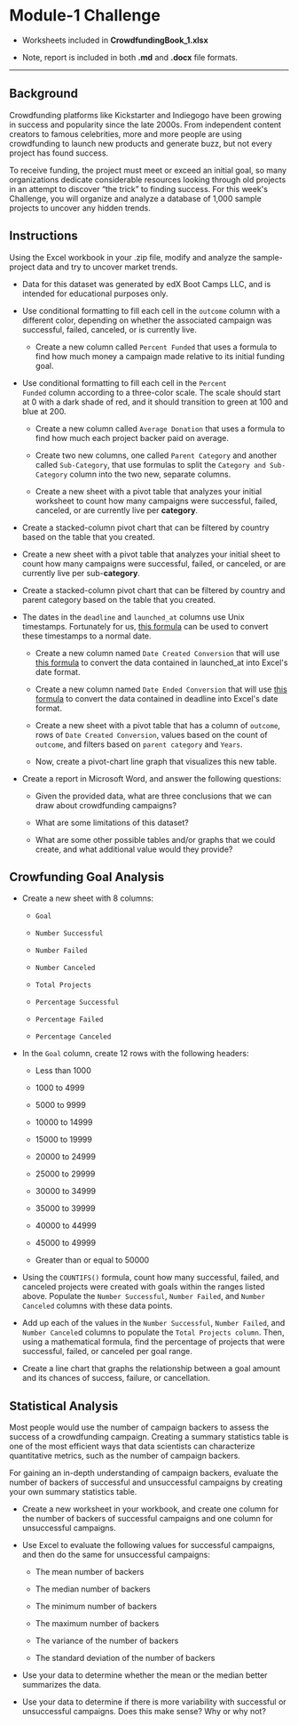 
# Module-1 Challenge

- Worksheets included in **CrowdfundingBook_1.xlsx**

- Note, report is included in both **.md** and **.docx** file formats.

---

## Background

Crowdfunding platforms like Kickstarter and Indiegogo have been growing in success and popularity since the late 2000s. From independent content creators to famous celebrities, more and more people are using crowdfunding to launch new products and generate buzz, but not every project has found success.

To receive funding, the project must meet or exceed an initial goal, so many organizations dedicate considerable resources looking through old projects in an attempt to discover “the trick” to finding success. For this week's Challenge, you will organize and analyze a database of 1,000 sample projects to uncover any hidden trends.

## Instructions

Using the Excel workbook in your .zip file, modify and analyze the sample-project data and try to uncover market trends.

- Data for this dataset was generated by edX Boot Camps LLC, and is intended for educational purposes only.

- Use conditional formatting to fill each cell in the <code>outcome</code> column with a different color, depending on whether the associated campaign was successful, failed, canceled, or is currently live.

  - Create a new column called <code>Percent Funded</code> that uses a formula to find how much money a campaign made relative to its initial funding goal.
 
- Use conditional formatting to fill each cell in the <code>Percent Funded</code> column according to a three-color scale. The scale should start at 0 with a dark shade of red, and it should transition to green at 100 and blue at 200.

  - Create a new column called <code>Average Donation</code> that uses a formula to find how much each project backer paid on average.
 
  - Create two new columns, one called <code>Parent Category</code> and another called <code>Sub-Category</code>, that use formulas to split the <code>Category and Sub-Category</code> column into the two new, separate columns.

  - Create a new sheet with a pivot table that analyzes your initial worksheet to count how many campaigns were successful, failed, canceled, or are currently live per **category**.

- Create a stacked-column pivot chart that can be filtered by country based on the table that you created.

- Create a new sheet with a pivot table that analyzes your initial sheet to count how many campaigns were successful, failed, or canceled, or are currently live per sub-**category**.

- Create a stacked-column pivot chart that can be filtered by country and parent category based on the table that you created.

- The dates in the <code>deadline</code> and <code>launched_at</code> columns use Unix timestamps. Fortunately for us, [this formula](https://www.extendoffice.com/documents/excel/2473-excel-timestamp-to-date.html) can be used to convert these timestamps to a normal date.

  - Create a new column named <code>Date Created Conversion</code> that will use [this formula](https://www.extendoffice.com/documents/excel/2473-excel-timestamp-to-date.html) to convert the data contained in launched_at into Excel's date format.

  - Create a new column named <code>Date Ended Conversion</code> that will use [this formula](https://www.extendoffice.com/documents/excel/2473-excel-timestamp-to-date.html) to convert the data contained in deadline into Excel's date format.

  - Create a new sheet with a pivot table that has a column of <code>outcome</code>, rows of <code>Date Created Conversion</code>, values based on the count of <code>outcome</code>, and filters based on <code>parent category</code> and <code>Years</code>.

  - Now, create a pivot-chart line graph that visualizes this new table.

- Create a report in Microsoft Word, and answer the following questions:

  - Given the provided data, what are three conclusions that we can draw about crowdfunding campaigns?

  - What are some limitations of this dataset?

  - What are some other possible tables and/or graphs that we could create, and what additional value would they provide?

## Crowfunding Goal Analysis

- Create a new sheet with 8 columns:

  - <code>Goal</code>

  - <code>Number Successful</code>

  - <code>Number Failed</code>

  - <code>Number Canceled</code>

  - <code>Total Projects</code>

  - <code>Percentage Successful</code>

  - <code>Percentage Failed</code>

  - <code>Percentage Canceled</code>

- In the <code>Goal</code> column, create 12 rows with the following headers:

  - Less than 1000

  - 1000 to 4999

  - 5000 to 9999

  - 10000 to 14999

  - 15000 to 19999

  - 20000 to 24999

  - 25000 to 29999

  - 30000 to 34999

  - 35000 to 39999

  - 40000 to 44999

  - 45000 to 49999

  - Greater than or equal to 50000

- Using the <code>COUNTIFS()</code> formula, count how many successful, failed, and canceled projects were created with goals within the ranges listed above. Populate the <code>Number Successful</code>, <code>Number Failed</code>, and <code>Number Canceled</code> columns with these data points.

- Add up each of the values in the <code>Number Successful</code>, <code>Number Failed</code>, and <code>Number Cancele</code>d columns to populate the <code>Total Projects column</code>. Then, using a mathematical formula, find the percentage of projects that were successful, failed, or canceled per goal range.

- Create a line chart that graphs the relationship between a goal amount and its chances of success, failure, or cancellation.

## Statistical Analysis

Most people would use the number of campaign backers to assess the success of a crowdfunding campaign. Creating a summary statistics table is one of the most efficient ways that data scientists can characterize quantitative metrics, such as the number of campaign backers.

For gaining an in-depth understanding of campaign backers, evaluate the number of backers of successful and unsuccessful campaigns by creating your own summary statistics table.

- Create a new worksheet in your workbook, and create one column for the number of backers of successful campaigns and one column for unsuccessful campaigns.

- Use Excel to evaluate the following values for successful campaigns, and then do the same for unsuccessful campaigns:

  - The mean number of backers

  - The median number of backers

  - The minimum number of backers

  - The maximum number of backers

  - The variance of the number of backers

  - The standard deviation of the number of backers

- Use your data to determine whether the mean or the median better summarizes the data.

- Use your data to determine if there is more variability with successful or unsuccessful campaigns. Does this make sense? Why or why not?

